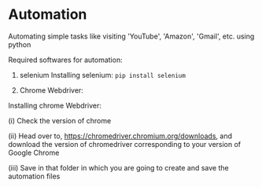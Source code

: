 # Automation
Automating simple tasks like visiting 'YouTube', 'Amazon', 'Gmail', etc. using python

Required softwares for automation:
1) selenium
Installing selenium: 
  ```pip install selenium```
  
2) Chrome Webdriver:

Installing chrome Webdriver:

 (i) Check the version of chrome
 
 (ii) Head over to, https://chromedriver.chromium.org/downloads, and download the version of chromedriver corresponding to your version of Google Chrome
 
 (iii) Save in that folder in which you are going to create and save the automation files
